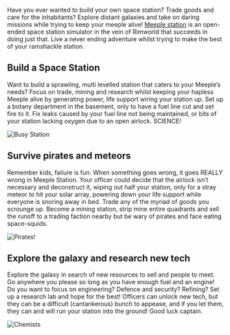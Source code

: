 Have you ever wanted to build your own space station? Trade goods and care for the inhabitants? Explore distant galaxies and take on daring missions while trying to keep your meeple alive! [Meeple station](https://meeplestationc.com) is an open-ended space station simulator in the vein of Rimworld that succeeds in doing just that. Live a never ending adventure whilst trying to make the best of your ramshackle station.

## Build a Space Station
Want to build a sprawling, multi levelled station that caters to your Meeple’s needs? Focus on trade, mining and research whilst keeping your hapless Meeple alive by generating power, life support wiring your station up. Set up a botany department in the basement, only to have a fuel line cut and set fire to it. Fix leaks caused by your fuel line not being maintained, or bits of your station lacking oxygen due to an open airlock. SCIENCE!

![Busy Station](https://i.gjcdn.net/data/games/6/188/375188/media/game-description/busystation-wgrpsq4b.gif)

## Survive pirates and meteors
Remember kids, failure is fun. When something goes wrong, it goes REALLY wrong in Meeple Station. Your officer could decide that the airlock isn’t necessary and deconstruct it, wiping out half your station, only for a stray meteor to hit your solar array, powering down your life support while everyone is snoring away in bed. Trade any of the myriad of goods you scrounge up. Become a mining station, strip mine entire quadrants and sell the runoff to a trading faction nearby but be wary of pirates and face eating space-squids.

![Pirates!](https://i.gjcdn.net/data/games/6/188/375188/media/game-description/pirateboarding-ntfchask.gif)

## Explore the galaxy and research new tech
Explore the galaxy in search of new resources to sell and people to meet. Go anywhere you please so long as you have enough fuel and an engine! Do you want to focus on engineering? Defence and security? Refining? Set up a research lab and hope for the best! Officers can unlock new tech, but they can be a difficult (cantankerous) bunch to appease, and if you let them, they can and will run your station into the ground! Good luck captain.

![Chemists](https://i.gjcdn.net/data/games/6/188/375188/media/game-description/chemist-rekdrgir.gif)
